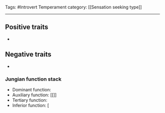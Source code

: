 Tags:  #Introvert
Temperament category: [[Sensation seeking type]]

---
## Positive traits
- 

## Negative traits
- 

### Jungian function stack
- Dominant function: 
- Auxiliary function:  [[]]
- Tertiary function: 
- Inferior function: [